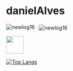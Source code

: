 # danielAlves
<p>
    <img align="left" src="https://github-readme-stats.vercel.app/api/top-langs/?username=newlog16&layout=compact&theme=graywhite&title_color=268bd2" alt="newlog16" />
</p>
<p>&nbsp;
    <img align="center" src="https://github-readme-stats.vercel.app/api?username=newlog16&count_private=true&show_icons=true&theme=graywhite&icon_color=268bd2&title_color=268bd2" alt="newlog16" />
</p>
  </div>

<a href="https://www.linkedin.com/in/danielalvesdearaujo/" target="_blank">
  <img src="https://i.ibb.co/Kx2GSrT/linkedin.png" width="48px" height="48px">
</a>

[![Top Langs](https://github-readme-stats.vercel.app/api/top-langs/?username=newlog16&layout=compact)](https://github.com/anuraghazra/github-readme-stats)